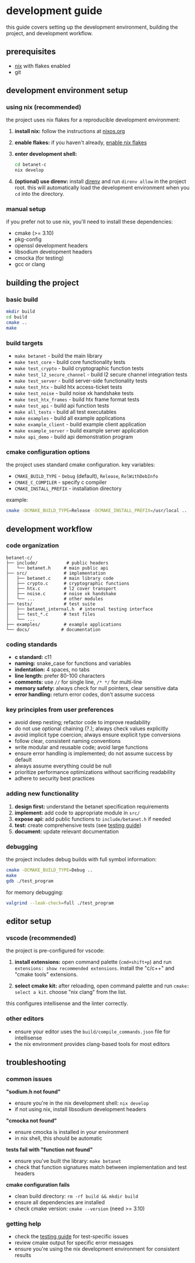 # development guide

this guide covers setting up the development environment, building the project, and development workflow.

## prerequisites

- [nix](https://nixos.org/) with flakes enabled
- git

## development environment setup

### using nix (recommended)

the project uses nix flakes for a reproducible development environment:

1. **install nix:**
   follow the instructions at [nixos.org](https://nixos.org/download.html)

2. **enable flakes:**
   if you haven't already, [enable nix flakes](https://nixos.wiki/wiki/flakes#enabling-flakes)

3. **enter development shell:**
   ```bash
   cd betanet-c
   nix develop
   ```

4. **(optional) use direnv:**
   install [direnv](https://direnv.net/) and run `direnv allow` in the project root. this will automatically load the development environment when you `cd` into the directory.

### manual setup

if you prefer not to use nix, you'll need to install these dependencies:

- cmake (>= 3.10)
- pkg-config
- openssl development headers
- libsodium development headers
- cmocka (for testing)
- gcc or clang

## building the project

### basic build

```bash
mkdir build
cd build
cmake ..
make
```

### build targets

- `make betanet` - build the main library
- `make test_core` - build core functionality tests
- `make test_crypto` - build cryptographic function tests
- `make test_l2_secure_channel` - build l2 secure channel integration tests
- `make test_server` - build server-side functionality tests
- `make test_htx` - build htx access-ticket tests
- `make test_noise` - build noise xk handshake tests
- `make test_htx_frames` - build htx frame format tests
- `make test_api` - build api function tests
- `make all_tests` - build all test executables
- `make examples` - build all example applications
- `make example_client` - build example client application
- `make example_server` - build example server application
- `make api_demo` - build api demonstration program

### cmake configuration options

the project uses standard cmake configuration. key variables:

- `CMAKE_BUILD_TYPE` - `Debug` (default), `Release`, `RelWithDebInfo`
- `CMAKE_C_COMPILER` - specify c compiler
- `CMAKE_INSTALL_PREFIX` - installation directory

example:
```bash
cmake -DCMAKE_BUILD_TYPE=Release -DCMAKE_INSTALL_PREFIX=/usr/local ..
```

## development workflow

### code organization

```
betanet-c/
├── include/           # public headers
│   └── betanet.h     # main public api
├── src/              # implementation
│   ├── betanet.c     # main library code
│   ├── crypto.c      # cryptographic functions
│   ├── htx.c         # l2 cover transport
│   ├── noise.c       # noise xk handshake
│   └── ...           # other modules
├── tests/            # test suite
│   ├── betanet_internal.h  # internal testing interface
│   ├── test_*.c      # test files
│   └── ...
├── examples/         # example applications
└── docs/            # documentation
```

### coding standards

- **c standard:** c11
- **naming:** snake_case for functions and variables
- **indentation:** 4 spaces, no tabs
- **line length:** prefer 80-100 characters
- **comments:** use `//` for single line, `/* */` for multi-line
- **memory safety:** always check for null pointers, clear sensitive data
- **error handling:** return error codes, don't assume success

### key principles from user preferences

- avoid deep nesting; refactor code to improve readability
- do not use optional chaining (?.); always check values explicitly
- avoid implicit type coercion; always ensure explicit type conversions
- follow clear, consistent naming conventions
- write modular and reusable code; avoid large functions
- ensure error handling is implemented; do not assume success by default
- always assume everything could be null
- prioritize performance optimizations without sacrificing readability
- adhere to security best practices

### adding new functionality

1. **design first:** understand the betanet specification requirements
2. **implement:** add code to appropriate module in `src/`
3. **expose api:** add public functions to `include/betanet.h` if needed
4. **test:** create comprehensive tests (see [testing guide](testing.md))
5. **document:** update relevant documentation

### debugging

the project includes debug builds with full symbol information:

```bash
cmake -DCMAKE_BUILD_TYPE=Debug ..
make
gdb ./test_program
```

for memory debugging:
```bash
valgrind --leak-check=full ./test_program
```

## editor setup

### vscode (recommended)

the project is pre-configured for vscode:

1. **install extensions:** open command palette (`cmd+shift+p`) and run `extensions: show recommended extensions`. install the "c/c++" and "cmake tools" extensions.

2. **select cmake kit:** after reloading, open command palette and run `cmake: select a kit`. choose "nix clang" from the list.

this configures intellisense and the linter correctly.

### other editors

- ensure your editor uses the `build/compile_commands.json` file for intellisense
- the nix environment provides clang-based tools for most editors

## troubleshooting

### common issues

**"sodium.h not found"**
- ensure you're in the nix development shell: `nix develop`
- if not using nix, install libsodium development headers

**"cmocka not found"**  
- ensure cmocka is installed in your environment
- in nix shell, this should be automatic

**tests fail with "function not found"**
- ensure you've built the library: `make betanet`
- check that function signatures match between implementation and test headers

**cmake configuration fails**
- clean build directory: `rm -rf build && mkdir build`
- ensure all dependencies are installed
- check cmake version: `cmake --version` (need >= 3.10)

### getting help

- check the [testing guide](testing.md) for test-specific issues
- review cmake output for specific error messages
- ensure you're using the nix development environment for consistent results
